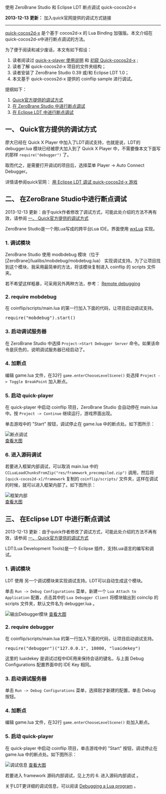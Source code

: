 使用 ZeroBrane Studio 和 Eclipse LDT 断点调试 quick-cocos2d-x

**2013-12-13 更新：** 加入quick官网提供的调试方式链接
<hr>

[quick-cocos2d-x][quick] 是个基于 cocos2d-x 的 Lua Binding 加强版。本文介绍在quick-cocos2d-x中进行断点调试的方法。

为了便于阅读和减少废话，本文有如下假设：

1. 读者阅读过 [quick-x-player 使用说明][quickplayer] 和 [初窥 Quick-cocos2d-x][quickfirst] ;
2. 读者了解 quick-cocos2d-x 项目的文件夹结构；
3. 读者安装了 ZeroBrane Studio 0.39 或/和 Eclipse LDT 1.0；
3. 本文基于 quick-cocos2d-x 提供的 coinflip sample 进行调试。

提纲如下：

1. [Quick官方提供的调试方式](#quick)
1. [在 ZeroBrane Studio 中进行断点调试](#zbs)
2. [在 Eclipse LDT 中进行断点调试](#ldt)
<!--more-->

<a name="quick"></a>
## 一、 Quick官方提供的调试方式

廖大已经在 Quick X Player 中加入了LDT调试支持，也就是说，LDT的 debugger.lua 模块已经被廖大加入到了 Quick X Player 中，不需要像本文下面写的那样 `require("debugger")` 了。

取而代之，是需要打开调试的项目后，选择菜单 Player -> Auto Connect Debugger。

详情请参阅quick官网： [用 Eclipse LDT 调试 quick-cocos2d-x 游戏][official]

<a name="zbs"></a>
## 二、 在ZeroBrane Studio中进行断点调试

2013-12-13 更新：由于quick作者修改了调试方式，可能此处介绍的方法不再有效，请参阅 [一、 Quick官方提供的调试方式](#quick)

ZeroBrane Studio是一个用Lua写成的跨平台Lua IDE。界面使用 [wxLua][wxlua] 实现。

### 1. 调试模块

ZeroBrane Studio 使用 modbdebug 模块（位于 [ZeroBrane]/lualibs/mobdebug/mobdebug.lua） 实现调试支持。为了让项目找到这个模块，我采用最简单的方法，将该模块复制进入 coinflip 的 scripts 文件夹。

若不希望这样粗暴，可采用另外两种方法，参考： [Remote debugging][zbdebugging]

### 2. require mobdebug

在 coinflip/scripts/main.lua 的第一行加入下面的代码，让项目启动调试支持。

<pre lang="lua">
require("mobdebug").start()
</pre>

### 3. 启动调试服务器

在 ZeroBrane Studio 中选择 `Project->Start Debugger Server` 命令。如果该命令是灰色的，说明调试服务器已经启动了。

### 4. 加断点

编辑 game.lua 文件，在32行 `game.enterChooseLevelScene()` 处选择 `Project -> Toggle BreakPoint` 加入断点。

### 5. 启动 quick-player

在 quick-player 中启动 coinflip 项目，ZeroBrane Studio 会自动停在 main.lua 中。按 `Project -> Continue` 继续运行，游戏界面出现。

单击游戏中的 "Start" 按钮，调试停止在 game.lua 中的断点处。如下图所示：

![断点调试][zbdebug1]  
[查看大图][zbdebug1]

### 6. 进入源码调试

若要进入框架内部调试，可以取消 main.lua 中的 `CCLuaLoadChunksFromZip("res/framework_precompiled.zip")` 调用，然后将 `[quick-cocos2d-x]/framework` 复制的 `coinflip/scripts/` 文件夹，这样在调试的时候，就可以进入框架内部了。如下图所示：

![框架内部][zbdebug2]  
[查看大图][zbdebug2]

<a name="ldt"></a>
## 三、 在Eclipse LDT 中进行断点调试

2013-12-13 更新：由于quick作者修改了调试方式，可能此处介绍的方法不再有效，请参阅 [一、 Quick官方提供的调试方式](#quick)

LDT(Lua Development Tools)是一个 Eclipse 插件，支持Lua语言的编写和调试。

### 1. 调试模块

LDT 使用 另一个调试模块来实现调试支持。LDT可以自动生成这个模块。

单击 `Run -> Debug Configurations` 菜单，新建一个 `Lua Attach to Application` 配置，点击其中的 `Lua Debugger Client` 将模块输出到 coinclip 的 scripts 文件夹，默认文件名为 debugger.lua 。

![输出Debugger模块][ldtdebug1]
[查看大图][ldtdebug1]

### 2. require debugger

在 coinflip/scripts/main.lua 的第一行加入下面的代码，让项目启动调试支持。

<pre lang="lua">
require("debugger")("127.0.0.1", 10000, "luaidekey")
</pre>

这里的 luaidekey 是调试过程中IDE用来保持会话的键名，与上面 Debug Configurations 配置界面中的 IDE Key 相同。

### 3. 启动调试服务器

单击 `Run -> Debug Configurations` 菜单，选择刚才新建的配置，单击 Debug 按钮。

### 4. 加断点

编辑 game.lua 文件，在32行 `game.enterChooseLevelScene()` 处加入断点。

### 5. 启动 quick-player

在 quick-player 中启动 coinflip 项目，单击游戏中的 "Start" 按钮，调试停止在 game.lua 中的断点处。如下图所示：

![调试信息][ldtdebug2]
[查看大图][ldtdebug2]

若要进入 framework 源码内部调试，见上方的 6. 进入源码内部调试 。

关于LDT更详细的调试信息，可以阅读 [Debugging a Lua program][ldtdebug] 。

[quick]: http://quick-x.com/
[quickplayer]: http://cn.quick-x.com/?p=39
[quickfirst]: http://dualface.github.io/blog/2013/07/31/quick-first-time/
[wxlua]: http://wxlua.sourceforge.net/
[zbdebugging]: http://studio.zerobrane.com/doc-remote-debugging.html#setup_environment_for_debugging
[ldt]: http://www.eclipse.org/koneki/ldt/
[ldtdebug]: http://wiki.eclipse.org/Koneki/LDT/Developer_Area/User_Guides/User_Guide_1.0#Debugging_a_Lua_program
[official]: http://cn.quick-x.com/?p=1527

[zbdebug1]: /wp-content/uploads/2013/10/zbdebug1.png
[zbdebug2]: /wp-content/uploads/2013/10/zbdebug2.png
[ldtdebug1]: /wp-content/uploads/2013/10/ldtdebug1.png
[ldtdebug2]: /wp-content/uploads/2013/10/ldtdebug2.png
